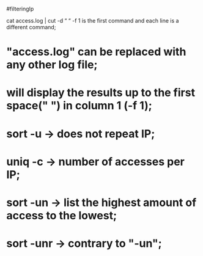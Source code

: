#filteringIp

cat access.log | cut -d “ “ -f 1 is the first command and each line is a different command;
# "access.log" can be replaced with any other log file;
# will display the results up to the first space(" ") in column 1 (-f 1);
# sort -u -> does not repeat IP;
# uniq -c -> number of accesses per IP;
# sort -un -> list the highest amount of access to the lowest;
# sort -unr -> contrary to "-un";
